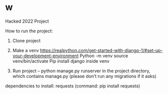 # w
Hacked 2022 Project

How to run the project:
1. Clone project 

2. Make a venv https://realpython.com/get-started-with-django-1/#set-up-your-development-environment
Python -m venv <namevenv>
source venv/bin/activate
Pip install django inside venv

3. Run project – python manage.py runserver in the project directory, which contains manage.py (please don't run any migrations if it asks)
  
 
  dependencies to install: 
  requests (command: pip install requests)
  
  
  
